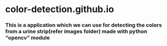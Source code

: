 # color-detection.github.io
<h3>This is a application which we can use for detecting the colors from a urine strip(refer images folder) made with python <q>opencv</q> module</h3>
